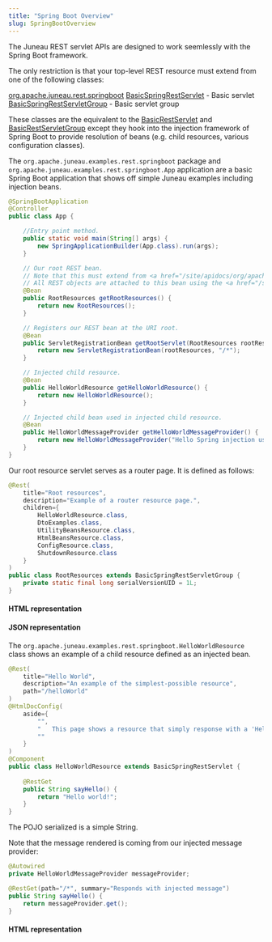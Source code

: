 ```yaml
---
title: "Spring Boot Overview"
slug: SpringBootOverview
---
```


The Juneau REST servlet APIs are designed to work seemlessly with the Spring Boot framework.

The only restriction is that your top-level REST resource must extend from one of the following classes:

<tree>
<node-0><java-package><a href="/site/apidocs/org/apache/juneau/rest/springboot/package-summary.html" target="_blank">org.apache.juneau.rest.springboot</a></java-package></node-0>
<node-1><java-abstract-class><a href="/site/apidocs/org/apache/juneau/rest/springboot/BasicSpringRestServlet.html" target="_blank">BasicSpringRestServlet</a></java-abstract-class> - Basic servlet</node-1>
<node-1><java-abstract-class><a href="/site/apidocs/org/apache/juneau/rest/springboot/BasicSpringRestServletGroup.html" target="_blank">BasicSpringRestServletGroup</a></java-abstract-class> - Basic servlet group</node-1>
</tree>

These classes are the equivalent to the <a href="/site/apidocs/org/apache/juneau/rest/servlet/BasicRestServlet.html" target="_blank">BasicRestServlet</a> and <a href="/site/apidocs/org/apache/juneau/rest/servlet/BasicRestServletGroup.html" target="_blank">BasicRestServletGroup</a> except they hook into the injection framework of Spring Boot to provide resolution of beans (e.g. child resources, various configuration classes).

The `org.apache.juneau.examples.rest.springboot` package and `org.apache.juneau.examples.rest.springboot.App`
application are a basic Spring Boot application that shows off simple Juneau examples including injection beans.

```java
@SpringBootApplication
@Controller
public class App {

    //Entry point method.
    public static void main(String[] args) {
        new SpringApplicationBuilder(App.class).run(args);
    }

    // Our root REST bean.
    // Note that this must extend from <a href="/site/apidocs/org/apache/juneau/rest/springboot/SpringRestServlet.html" target="_blank">SpringRestServlet</a> to allow use of injection.
    // All REST objects are attached to this bean using the <a href="/site/apidocs/org/apache/juneau/rest/annotation/Rest.html#children()" target="_blank">Rest.children()</a> annotation.
    @Bean
    public RootResources getRootResources() {
        return new RootResources();
    }

    // Registers our REST bean at the URI root.
    @Bean
    public ServletRegistrationBean getRootServlet(RootResources rootResources) {
        return new ServletRegistrationBean(rootResources, "/*");
    }

    // Injected child resource.
    @Bean
    public HelloWorldResource getHelloWorldResource() {
        return new HelloWorldResource();
    }

    // Injected child bean used in injected child resource.
    @Bean
    public HelloWorldMessageProvider getHelloWorldMessageProvider() {
        return new HelloWorldMessageProvider("Hello Spring injection user!");
    }
}
```

Our root resource servlet serves as a router page.
It is defined as follows:

```java
@Rest(
    title="Root resources",
    description="Example of a router resource page.",
    children={
        HelloWorldResource.class,
        DtoExamples.class,
        UtilityBeansResource.class,
        HtmlBeansResource.class,
        ConfigResource.class,
        ShutdownResource.class
    }
)
public class RootResources extends BasicSpringRestServletGroup {
    private static final long serialVersionUID = 1L;
}
```

#### HTML representation

#### JSON representation

The `org.apache.juneau.examples.rest.springboot.HelloWorldResource` class shows an example of a child resource defined
as an injected bean.

```java
@Rest(
    title="Hello World",
    description="An example of the simplest-possible resource",
    path="/helloWorld"
)
@HtmlDocConfig(
    aside={
        "",
        "	This page shows a resource that simply response with a 'Hello world!' message",
        ""
    }
)
@Component
public class HelloWorldResource extends BasicSpringRestServlet {
    
    @RestGet
    public String sayHello() {
        return "Hello world!";
    }
}
```

The POJO serialized is a simple String.

Note that the message rendered is coming from our injected message provider:

```java
@Autowired 
private HelloWorldMessageProvider messageProvider;

@RestGet(path="/*", summary="Responds with injected message") 
public String sayHello() { 
    return messageProvider.get(); 
}
```

#### HTML representation
